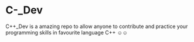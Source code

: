 # C-_Dev
C++_Dev is a amazing repo to allow anyone to contribute and practice your programming skills in favourite language C++ ☺☺
